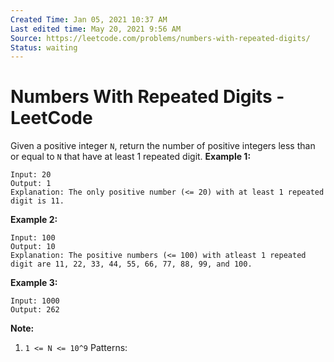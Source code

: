 ```yaml
---
Created Time: Jan 05, 2021 10:37 AM
Last edited time: May 20, 2021 9:56 AM
Source: https://leetcode.com/problems/numbers-with-repeated-digits/
Status: waiting
---
```


# Numbers With Repeated Digits - LeetCode

Given a positive integer `N`, return the number of positive integers less than or equal to `N` that have at least 1 repeated digit.
**Example 1:**
```
Input: 20
Output: 1
Explanation: The only positive number (<= 20) with at least 1 repeated digit is 11.
```
**Example 2:**
```
Input: 100
Output: 10
Explanation: The positive numbers (<= 100) with atleast 1 repeated digit are 11, 22, 33, 44, 55, 66, 77, 88, 99, and 100.
```
**Example 3:**
```
Input: 1000
Output: 262
```
**Note:**
1. `1 <= N <= 10^9`
Patterns: 